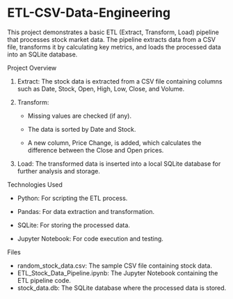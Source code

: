 # ETL-CSV-Data-Engineering

This project demonstrates a basic ETL (Extract, Transform, Load) pipeline that processes stock market data. The pipeline extracts data from a CSV file, transforms it by calculating key metrics, and loads the processed data into an SQLite database.

Project Overview

1. Extract: The stock data is extracted from a CSV file containing columns such as Date, Stock, Open, High, Low, Close, and Volume.
   
2. Transform:
   
   * Missing values are checked (if any).
   
   * The data is sorted by Date and Stock.
   
   * A new column, Price Change, is added, which calculates the difference between the Close and Open prices.

   
3. Load: The transformed data is inserted into a local SQLite database for further analysis and storage.

   
Technologies Used


  * Python: For scripting the ETL process.
    
  * Pandas: For data extraction and transformation.
    
  * SQLite: For storing the processed data.

  * Jupyter Notebook: For code execution and testing.

Files

  * random_stock_data.csv: The sample CSV file containing stock data.
  * ETL_Stock_Data_Pipeline.ipynb: The Jupyter Notebook containing the ETL pipeline code.
  * stock_data.db: The SQLite database where the processed data is stored.
